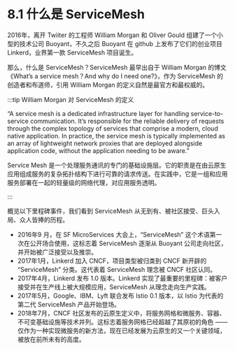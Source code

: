 # 8.1 什么是 ServiceMesh

2016年，离开 Twiiter 的工程师 William Morgan 和 Oliver Gould 组建了一个小型的技术公司 Buoyant，不久之后 Buoyant 在 github 上发布了它们的创业项目 Linkerd，业界第一款 ServiceMesh 项目诞生。

那么，什么是 ServiceMesh？ServiceMesh 最早出自于 William Morgan 的博文《What’s a service mesh？And why do I need one?》，作为 ServiceMesh 的创造者和布道师，引用 William Morgan 的定义自然是最官方和最权威的。

:::tip William Morgan 对 ServiceMesh 的定义

“A service mesh is a dedicated infrastructure layer for handling service-to-service communication. It’s responsible for the reliable delivery of requests through the complex topology of services that comprise a modern, cloud native application. In practice, the service mesh is typically implemented as an array of lightweight network proxies that are deployed alongside application code, without the application needing to be aware.”

Service Mesh 是一个处理服务通讯的专门的基础设施层。它的职责是在由云原生应用组成服务的复杂拓扑结构下进行可靠的请求传送。在实践中，它是一组和应用服务部署在一起的轻量级的网络代理，对应用服务透明。

:::

概览以下里程碑事件，我们看到 ServiceMesh 从无到有、被社区接受、巨头入局、众人皆捧的历程。

- 2016年9 月，在 SF MicroServices 大会上，“ServiceMesh” 这个术语第一次在公开场合使用，这标志着 ServiceMesh 逐渐从 Buoyant 公司走向社区，并开始被广泛接受以及推崇。
- 2017年1月，Linkerd 加入 CNCF，项目类型被归类到 CNCF 新开辟的 “ServiceMesh” 分类。这代表着 ServiceMesh 理念被 CNCF 社区认同。
- 2017年4月，Linkerd 发布 1.0 版本。Linkerd 实现了最重要的里程碑：被客户接受并在生产线上被大规模应用，ServiceMesh 从理念走向生产实践。
- 2017年5月，Google、IBM、Lyft 联合发布 Istio 0.1 版本，以 Istio 为代表的第二代 ServiceMesh 产品开始登场。
- 2018年7月，CNCF 社区发布的云原生定义中，将服务网格和微服务、容器、不可变基础设施等技术并列。这标志着服务网格已经超越了其原初的角色 —— 仅作为一种实现微服务的新方法，现在已经发展为云原生的又一个关键领域，被放在前所未有的高度。
